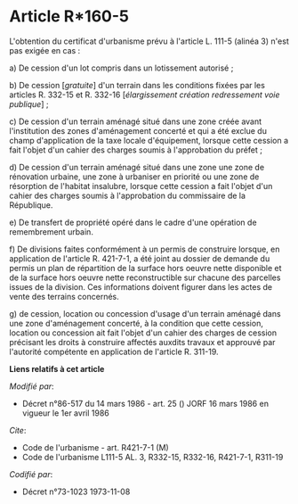 # Article R*160-5

L'obtention du certificat d'urbanisme prévu à l'article L. 111-5 (alinéa 3) n'est pas exigée en cas :

a) De cession d'un lot compris dans un lotissement autorisé ;

b) De cession [*gratuite*] d'un terrain dans les conditions fixées par les articles R. 332-15 et R. 332-16 [*élargissement
création redressement voie publique*] ;

c) De cession d'un terrain aménagé situé dans une zone créée avant l'institution des zones d'aménagement concerté et qui a
été exclue du champ d'application de la taxe locale d'équipement, lorsque cette cession a fait l'objet d'un cahier des
charges soumis à l'approbation du préfet ;

d) De cession d'un terrain aménagé situé dans une zone une zone de rénovation urbaine, une zone à urbaniser en priorité ou
une zone de résorption de l'habitat insalubre, lorsque cette cession a fait l'objet d'un cahier des charges soumis à
l'approbation du commissaire de la République.

e) De transfert de propriété opéré dans le cadre d'une opération de remembrement urbain.

f) De divisions faites conformément à un permis de construire lorsque, en application de l'article R. 421-7-1, a été joint au
dossier de demande du permis un plan de répartition de la surface hors oeuvre nette disponible et de la surface hors oeuvre
nette reconstructible sur chacune des parcelles issues de la division. Ces informations doivent figurer dans les actes de
vente des terrains concernés.

g) de cession, location ou concession d'usage d'un terrain aménagé dans une zone d'aménagement concerté, à la condition que
cette cession, location ou concession ait fait l'objet d'un cahier des charges de cession précisant les droits à construire
affectés auxdits travaux et approuvé par l'autorité compétente en application de l'article R. 311-19.

**Liens relatifs à cet article**

_Modifié par_:

  - Décret n°86-517 du 14 mars 1986 - art. 25 () JORF 16 mars 1986 en vigueur le   1er avril 1986

_Cite_:

  - Code de l'urbanisme - art. R421-7-1 (M)
  - Code de l'urbanisme L111-5 AL. 3, R332-15, R332-16, R421-7-1, R311-19

_Codifié par_:

  - Décret n°73-1023 1973-11-08
